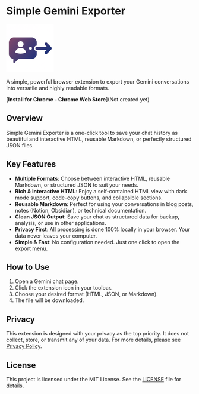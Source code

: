 # Simple Gemini Exporter

![icon](icons/icon128.png)

A simple, powerful browser extension to export your Gemini conversations into versatile and highly readable formats.

[**Install for Chrome - Chrome Web Store**](Not created yet)

## Overview

Simple Gemini Exporter is a one-click tool to save your chat history as beautiful and interactive HTML, reusable Markdown, or perfectly structured JSON files.

## Key Features

- **Multiple Formats**: Choose between interactive HTML, reusable Markdown, or structured JSON to suit your needs.
- **Rich & Interactive HTML**: Enjoy a self-contained HTML view with dark mode support, code-copy buttons, and collapsible sections.
- **Reusable Markdown**: Perfect for using your conversations in blog posts, notes (Notion, Obsidian), or technical documentation.
- **Clean JSON Output**: Save your chat as structured data for backup, analysis, or use in other applications.
- **Privacy First**: All processing is done 100% locally in your browser. Your data never leaves your computer.
- **Simple & Fast**: No configuration needed. Just one click to open the export menu.

## How to Use

1.  Open a Gemini chat page.
2.  Click the extension icon in your toolbar.
3.  Choose your desired format (HTML, JSON, or Markdown).
4.  The file will be downloaded.

## Privacy

This extension is designed with your privacy as the top priority. It does not collect, store, or transmit any of your data. For more details, please see [Privacy Policy](https://clonon.net/simple-gemini-exporter/privacy.html).

## License

This project is licensed under the MIT License. See the [LICENSE](LICENSE) file for details.
